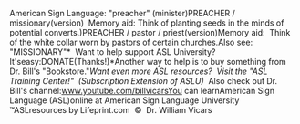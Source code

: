 American Sign Language: 
		"preacher" (minister)PREACHER / missionary(version)  Memory aid: Think of planting seeds in the minds of potential 
converts.)PREACHER / pastor / priest(version)Memory aid:  Think of the white collar worn by pastors of certain 
churches.Also see: "MISSIONARY"* 
Want to help support ASL University?  It'seasy:DONATE(Thanks!)*Another way to help is to buy something from Dr. Bill's "Bookstore."*Want even more ASL resources?  Visit the "ASL Training Center!"  (Subscription 
Extension of ASLU)*  Also check out Dr. Bill's channel:www.youtube.com/billvicarsYou can learnAmerican Sign Language (ASL)online at American Sign Language University ™ASLresources by Lifeprint.com  ©  Dr. William Vicars